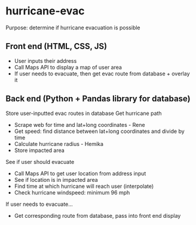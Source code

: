 # hurricane-evac
Purpose: determine if hurricane evacuation is possible

## Front end (HTML, CSS, JS)
- User inputs their address
- Call Maps API to display a map of user area
- If user needs to evacuate, then get evac route from database + overlay it

## Back end (Python + Pandas library for database)
Store user-inputted evac routes in database
Get hurricane path
- Scrape web for time and lat+long coordinates - Rene
- Get speed: find distance between lat+long coordinates and divide by time
- Calculate hurricane radius - Hemika
- Store impacted area

See if user should evacuate
- Call Maps API to get user location from address input
- See if location is in impacted area
- Find time at which hurricane will reach user (interpolate)
- Check hurricane windspeed: minimum 96 mph

If user needs to evacuate...
- Get corresponding route from database, pass into front end display
